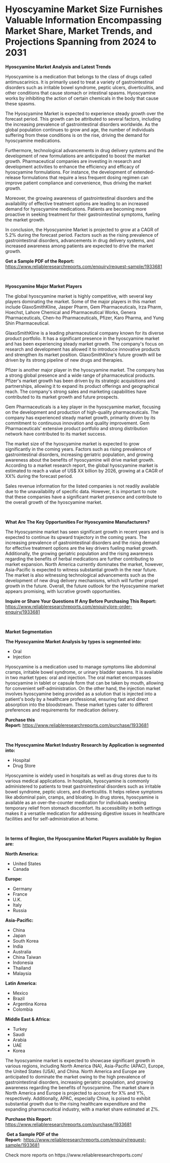 <p><h1>Hyoscyamine Market Size Furnishes Valuable Information Encompassing Market Share, Market Trends, and Projections Spanning from 2024 to 2031</h1></p><p><strong>Hyoscyamine Market Analysis and Latest Trends</strong></p>
<p><p>Hyoscyamine is a medication that belongs to the class of drugs called antimuscarinics. It is primarily used to treat a variety of gastrointestinal disorders such as irritable bowel syndrome, peptic ulcers, diverticulitis, and other conditions that cause stomach or intestinal spasms. Hyoscyamine works by inhibiting the action of certain chemicals in the body that cause these spasms.</p><p>The Hyoscyamine Market is expected to experience steady growth over the forecast period. This growth can be attributed to several factors, including the increasing prevalence of gastrointestinal disorders worldwide. As the global population continues to grow and age, the number of individuals suffering from these conditions is on the rise, driving the demand for hyoscyamine medications.</p><p>Furthermore, technological advancements in drug delivery systems and the development of new formulations are anticipated to boost the market growth. Pharmaceutical companies are investing in research and development activities to enhance the efficiency and efficacy of hyoscyamine formulations. For instance, the development of extended-release formulations that require a less frequent dosing regimen can improve patient compliance and convenience, thus driving the market growth.</p><p>Moreover, the growing awareness of gastrointestinal disorders and the availability of effective treatment options are leading to an increased demand for hyoscyamine medications. Patients are becoming more proactive in seeking treatment for their gastrointestinal symptoms, fueling the market growth.</p><p>In conclusion, the Hyoscyamine Market is projected to grow at a CAGR of 5.2% during the forecast period. Factors such as the rising prevalence of gastrointestinal disorders, advancements in drug delivery systems, and increased awareness among patients are expected to drive the market growth.</p></p>
<p><strong>Get a Sample PDF of the Report:&nbsp;</strong> <a href="https://www.reliableresearchreports.com/enquiry/request-sample/1933681">https://www.reliableresearchreports.com/enquiry/request-sample/1933681</a></p>
<p>&nbsp;</p>
<p><strong>Hyoscyamine Major Market Players</strong></p>
<p><p>The global hyoscyamine market is highly competitive, with several key players dominating the market. Some of the major players in this market include GlaxoSmithKline, Jasper Pharm, Gem Pharmaceuticals, Irza Pharm, Hoechst, Lahore Chemical and Pharmaceutical Works, Genera Pharmaceuticals, Chen-ho Pharmaceuticals, Pfizer, Karo Pharma, and Yung Shin Pharmaceutical.</p><p>GlaxoSmithKline is a leading pharmaceutical company known for its diverse product portfolio. It has a significant presence in the hyoscyamine market and has been experiencing steady market growth. The company's focus on research and development has allowed it to introduce innovative products and strengthen its market position. GlaxoSmithKline's future growth will be driven by its strong pipeline of new drugs and therapies.</p><p>Pfizer is another major player in the hyoscyamine market. The company has a strong global presence and a wide range of pharmaceutical products. Pfizer's market growth has been driven by its strategic acquisitions and partnerships, allowing it to expand its product offerings and geographical reach. The company's strong sales and marketing capabilities have contributed to its market growth and future prospects.</p><p>Gem Pharmaceuticals is a key player in the hyoscyamine market, focusing on the development and production of high-quality pharmaceuticals. The company has experienced steady market growth, primarily driven by its commitment to continuous innovation and quality improvement. Gem Pharmaceuticals' extensive product portfolio and strong distribution network have contributed to its market success.</p><p>The market size of the hyoscyamine market is expected to grow significantly in the coming years. Factors such as rising prevalence of gastrointestinal disorders, increasing geriatric population, and growing awareness about the benefits of hyoscyamine will drive market growth. According to a market research report, the global hyoscyamine market is estimated to reach a value of US$ XX billion by 2026, growing at a CAGR of XX% during the forecast period.</p><p>Sales revenue information for the listed companies is not readily available due to the unavailability of specific data. However, it is important to note that these companies have a significant market presence and contribute to the overall growth of the hyoscyamine market.</p></p>
<p>&nbsp;</p>
<p><strong>What Are The Key Opportunities For Hyoscyamine Manufacturers?</strong></p>
<p><p>The Hyoscyamine market has seen significant growth in recent years and is expected to continue its upward trajectory in the coming years. The increasing prevalence of gastrointestinal disorders and the rising demand for effective treatment options are the key drivers fueling market growth. Additionally, the growing geriatric population and the rising awareness regarding the benefits of herbal medications are further contributing to market expansion. North America currently dominates the market, however, Asia-Pacific is expected to witness substantial growth in the near future. The market is also witnessing technological advancements such as the development of new drug delivery mechanisms, which will further propel growth in the future. Overall, the future outlook for the Hyoscyamine market appears promising, with lucrative growth opportunities.</p></p>
<p><strong>Inquire or Share Your Questions If Any Before Purchasing This Report:</strong> <a href="https://www.reliableresearchreports.com/enquiry/pre-order-enquiry/1933681">https://www.reliableresearchreports.com/enquiry/pre-order-enquiry/1933681</a></p>
<p>&nbsp;</p>
<p><strong>Market Segmentation</strong></p>
<p><strong>The Hyoscyamine Market Analysis by types is segmented into:</strong></p>
<p><ul><li>Oral</li><li>Injection</li></ul></p>
<p><p>Hyoscyamine is a medication used to manage symptoms like abdominal cramps, irritable bowel syndrome, or urinary bladder spasms. It is available in two market types: oral and injection. The oral market encompasses hyoscyamine in tablet or capsule form that can be taken by mouth, allowing for convenient self-administration. On the other hand, the injection market involves hyoscyamine being provided as a solution that is injected into a patient's body by a healthcare professional, ensuring fast and direct absorption into the bloodstream. These market types cater to different preferences and requirements for medication delivery.</p></p>
<p><strong>Purchase this Report:&nbsp;</strong><a href="https://www.reliableresearchreports.com/purchase/1933681">https://www.reliableresearchreports.com/purchase/1933681</a></p>
<p>&nbsp;</p>
<p><strong>The Hyoscyamine Market Industry Research by Application is segmented into:</strong></p>
<p><ul><li>Hospital</li><li>Drug Store</li></ul></p>
<p><p>Hyoscyamine is widely used in hospitals as well as drug stores due to its various medical applications. In hospitals, hyoscyamine is commonly administered to patients to treat gastrointestinal disorders such as irritable bowel syndrome, peptic ulcers, and diverticulitis. It helps relieve symptoms like abdominal pain, cramps, and bloating. In drug stores, hyoscyamine is available as an over-the-counter medication for individuals seeking temporary relief from stomach discomfort. Its accessibility in both settings makes it a versatile medication for addressing digestive issues in healthcare facilities and for self-administration at home.</p></p>
<p>&nbsp;</p>
<p><strong>In terms of Region, the Hyoscyamine Market Players available by Region are:</strong></p>
<p>
    <p> <strong> North America: </strong>
        <ul>
            <li>United States</li>
            <li>Canada</li>
        </ul>
        </p> 
    <p> <strong> Europe: </strong>
        <ul>
            <li>Germany</li>
            <li>France</li>
            <li>U.K.</li>
            <li>Italy</li>
            <li>Russia</li>
        </ul>
        </p> 
    <p> <strong> Asia-Pacific: </strong>
        <ul>
            <li>China</li>
            <li>Japan</li>
            <li>South Korea</li>
            <li>India</li>
            <li>Australia</li>
            <li>China Taiwan</li>
            <li>Indonesia</li>
            <li>Thailand</li>
            <li>Malaysia</li>
        </ul>
        </p> 
    <p> <strong> Latin America: </strong>
        <ul>
            <li>Mexico</li>
            <li>Brazil</li>
            <li>Argentina Korea</li>
            <li>Colombia</li>
        </ul>
        </p> 
    <p> <strong> Middle East & Africa: </strong>
        <ul>
            <li>Turkey</li>
            <li>Saudi</li>
            <li>Arabia</li>
            <li>UAE</li>
            <li>Korea</li>
        </ul>
    </p>
    </p>
<p><p>The hyoscyamine market is expected to showcase significant growth in various regions, including North America (NA), Asia-Pacific (APAC), Europe, the United States (USA), and China. North America and Europe are anticipated to dominate the market owing to the high prevalence of gastrointestinal disorders, increasing geriatric population, and growing awareness regarding the benefits of hyoscyamine. The market share in North America and Europe is projected to account for X% and Y%, respectively. Additionally, APAC, especially China, is poised to exhibit substantial growth due to the rising healthcare expenditure and the expanding pharmaceutical industry, with a market share estimated at Z%.</p></p>
<p><strong>Purchase this Report: </strong><a href="https://www.reliableresearchreports.com/purchase/1933681">https://www.reliableresearchreports.com/purchase/1933681</a></p>
<p>&nbsp;<strong>Get a Sample PDF of the Report:&nbsp;&nbsp;</strong><a href="https://www.reliableresearchreports.com/enquiry/request-sample/1933681">https://www.reliableresearchreports.com/enquiry/request-sample/1933681</a></p>
<p><strong></strong></p>
<p>Check more reports on https://www.reliableresearchreports.com/</p>